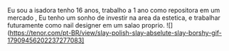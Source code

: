 Eu sou a isadora tenho 16 anos, trabalho a 1 ano como repositora em um mercado ,
Eu tenho um sonho de investir na area da estetica, e trabalhar futuramente como nail designer em um salao proprio.
![](https://tenor.com/pt-BR/view/slay-polish-slay-abselute-slay-borshy-gif-17909456202237277083]
